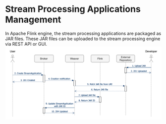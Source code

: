 # Stream Processing Applications Management

In Apache Flink engine, the stream processing applications are packaged as JAR files.
These JAR files can be uploaded to the stream processing engine via REST API or GUI.
![`data-aggregator-stream-app-sequence`](../data-aggregator-stream-app-sequence.png)
